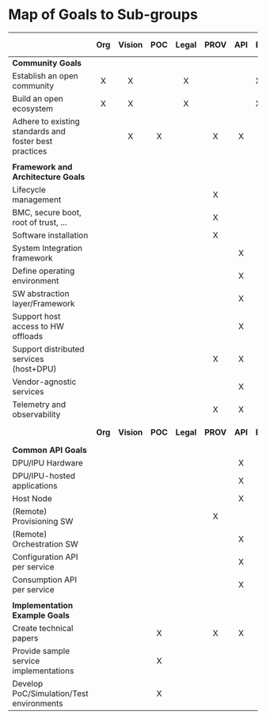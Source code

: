 # Map of Goals to Sub-groups

|                                                        |   Org   |   Vision   |   POC   |   Legal   |   PROV   |   API   | Event     |   Orient   |   Use Case   |
| ------------------------------------------------------ | :-----: | :--------: | :-----: | :-------: | :------: | :-----: | --------- | :--------: | :----------: |
| **Community Goals**                                    |         |            |         |           |          |         |           |            |              |
| Establish an open community                            |    X    |     X      |         |     X     |          |         | X         |     X      |              |
| Build an open ecosystem                                |    X    |     X      |         |     X     |          |         | X         |     X      |              |
| Adhere to existing standards and foster best practices |         |     X      |    X    |           |    X     |    X    |           |     X      |      X       |
|                                                        |         |            |         |           |          |         |           |            |              |
| **Framework and Architecture Goals**                   |         |            |         |           |          |         |           |            |              |
| Lifecycle management                                   |         |            |         |           |    X     |         |           |            |      X       |
| BMC, secure boot, root of trust, ...                   |         |            |         |           |    X     |         |           |            |              |
| Software installation                                  |         |            |         |           |    X     |         |           |            |              |
| System Integration framework                           |         |            |         |           |          |    X    |           |            |              |
| Define operating environment                           |         |            |         |           |          |    X    |           |            |              |
| SW abstraction layer/Framework                         |         |            |         |           |          |    X    |           |            |              |
| Support host access to HW offloads                     |         |            |         |           |          |    X    |           |            |      X       |
| Support distributed services (host+DPU)                |         |            |         |           |    X     |    X    |           |            |      X       |
| Vendor-agnostic services                               |         |            |         |           |          |    X    |           |            |              |
| Telemetry and observability                            |         |            |         |           |    X     |    X    |           |            |      X       |
|                                                        | **Org** | **Vision** | **POC** | **Legal** | **PROV** | **API** | **Event** | **Orient** | **Use Case** |
| **Common API Goals**                                   |         |            |         |           |          |         |           |            |              |
| DPU/IPU Hardware                                       |         |            |         |           |          |    X    |           |            |              |
| DPU/IPU-hosted applications                            |         |            |         |           |          |    X    |           |            |              |
| Host Node                                              |         |            |         |           |          |    X    |           |            |              |
| (Remote) Provisioning SW                               |         |            |         |           |    X     |         |           |            |      X       |
| (Remote) Orchestration SW                              |         |            |         |           |          |    X    |           |            |      X       |
| Configuration API per service                          |         |            |         |           |          |    X    |           |            |      X       |
| Consumption API per service                            |         |            |         |           |          |    X    |           |            |      X       |
|                                                        |         |            |         |           |          |         |           |            |              |
| **Implementation Example Goals**                       |         |            |         |           |          |         |           |            |              |
| Create technical papers                                |         |            |    X    |           |    X     |    X    |           |            |              |
| Provide sample service implementations                 |         |            |    X    |           |          |         |           |            |      X       |
| Develop PoC/Simulation/Test environments               |         |            |    X    |           |          |         |           |            |              |
